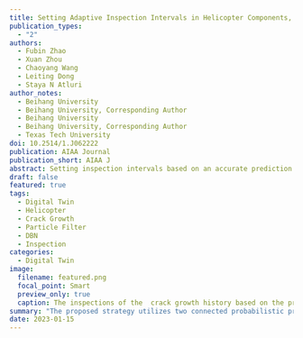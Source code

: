 ```yaml
---
title: Setting Adaptive Inspection Intervals in Helicopter Components, Based on a Digital-Twin
publication_types:
  - "2"
authors:
  - Fubin Zhao
  - Xuan Zhou
  - Chaoyang Wang
  - Leiting Dong
  - Staya N Atluri
author_notes:
  - Beihang University
  - Beihang University, Corresponding Author
  - Beihang University
  - Beihang University, Corresponding Author
  - Texas Tech University
doi: 10.2514/1.J062222
publication: AIAA Journal
publication_short: AIAA J
abstract: Setting inspection intervals based on an accurate prediction of fatigue crack sizes is essential for sustaining the integrity of aeronautical structures. However, the fatigue crack growth and its prognosis are affected by various uncertainties, which makes the current inspection strategy with fixed intervals challenging in managing the aircraft with diverse damage states in a fleet. In this study, an intelligent crack inspection strategy is proposed based on a digital twin, in which a reduced-order fracture mechanics simulation methodology, a validated fatigue crack growth model, and the historical crack length inspection results are integrated into a dynamic Bayesian network. The proposed strategy utilizes two connected probabilistic processes, which conduct the diagnosis/prognosis and calculate the inspection intervals, respectively, to adaptively set the inspection intervals according to the updating of the digital twin model. The proposed inspection strategy is demonstrated by the various crack growth histories of a helicopter component and benchmarked against several baselines. The results show that the probability of failure (PoF) can be kept below the threshold, even though the initial crack size and the crack growth parameters are underestimated in the prior distribution. Further applications on more realistic aircraft structures will be carried out in the future.
draft: false
featured: true
tags:
  - Digital Twin
  - Helicopter
  - Crack Growth
  - Particle Filter
  - DBN
  - Inspection
categories:
  - Digital Twin
image:
  filename: featured.png
  focal_point: Smart
  preview_only: true
  caption: The inspections of the  crack growth history based on the proposed crack inspection strategy
summary: "The proposed strategy utilizes two connected probabilistic processes, which conduct the diagnosis/prognosis and calculate the inspection intervals, respectively, to adaptively set the inspection intervals according to the updating of the digital twin model."
date: 2023-01-15
---
```

